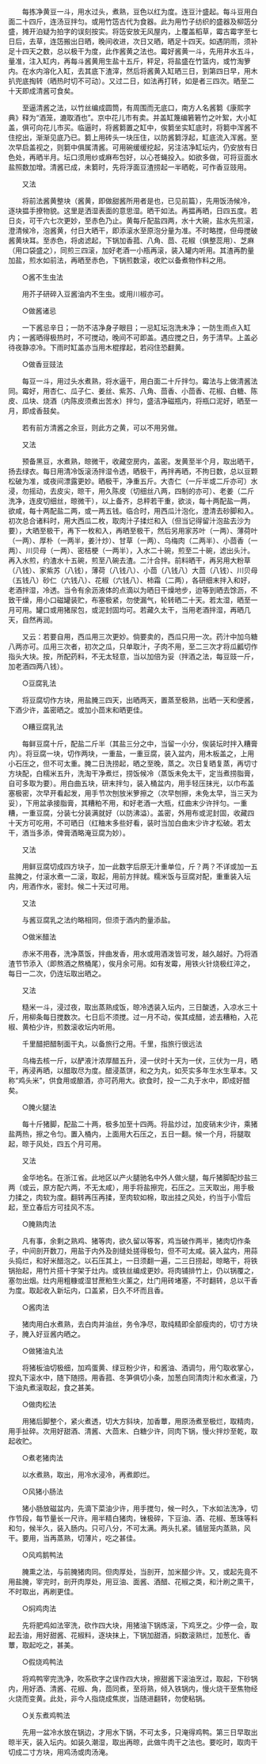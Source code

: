 <!-- { "loadSidebar": true } -->
　　每拣净黄豆一斗，用水过头，煮熟，豆色以红为度。连豆汁盛起。每斗豆用白面二十四斤，连汤豆拌匀。或用竹笾古代为食器。此为用竹子纺织的盛器及柳笾分盛，摊开泊疑为拍字的误刻按实。将笾安放无风屋内，上覆盖稻草，霉古霉字至七日后，去草，连笾搬出日晒，晚间收进，次日又晒，晒足十四天。如遇阴雨，须补足十四天之数，总以极干为度，此作酱黄之法也。霉好酱黄一斗，先用井水五斗，量准，注入缸内，再每斗酱黄用生盐十五斤，秤足，将盐盛在竹篮内，或竹淘箩内。在水内溶化入缸，去其底下渣滓，然后将酱黄入缸晒三日，到第四日早，用木扒兜底掏转（晒热时切不可动）。又过二日，如法再打转，如是者三四次。晒至二十天即成清酱可食矣。

　　至逼清酱之法，以竹丝编成圆筒，有周围而无底口，南方人名酱篘《康熙字典》释为“酒笼，漉取酒也”。京中花儿市有卖。并盖缸篾编箬箬竹之叶絮，大小缸盖，俱可向花儿市买。临逼时，将酱篘置之缸中，俟篘坐实缸底时，将篘中浑酱不住挖出，渐渐见底乃已。篘上用砖头一块压住，以防酱篘浮起，缸底流入浑酱。至次早启盖视之，则篘中俱属清酱。可用碗缓缓挖起，另注洁净缸坛内，仍安放有日色处，再晒半月。坛口须用纱或麻布包好，以心苍蝇投入。如欲多做，可将豆面水盐照数加增。清酱已成，未篘时，先将浮面豆渣捞起一半晒乾，可作香豆豉用。

　　又法

　　将前法酱黄整块（酱黄，即做甜酱所用者是也，已见前篇），先用饭汤候冷，逐块揾手撩物貌。这里是洒湿表面的意思湿。晒干如法。再揾再晒，日四五度。若日炎，可干六七次更妙，至赤色乃止。黄每斤配盐四两，水十大碗，盐水先煎滚，澄清候冷，泡酱黄，付日大晒干，即添滚水至原泡分量为准。不时略搅，但毋搅破酱黄块耳。至赤色，将卤滤起，下锅加香菰、八角、茴、花椒（俱整蕊用）、芝麻（用口袋盛之），同煎三四滚，加好老酒一小瓶再滚，装入罐内听用。其渣再酌量加盐，煎水如前法，再晒至赤色，下锅煎数滚，收贮以备煮物作料之用。

　　○酱不生虫法

　　用芥子研碎入豆酱油内不生虫。或用川椒亦可。

　　○做酱诸忌

　　一下酱忌辛日；一防不洁净身子眼目；一忌缸坛泡洗未净；一防生雨点入缸内；一酱晒得极热时，不可搅动，晚间不可即盖。遇应搅之日，务于清早。上盖必待夜静凉冷。下雨时缸盖亦当用木棍撑起，若闷住恐翻黄。

　　○做香豆豉法

　　每豆一斗，用过头水煮熟，将水逼干，用白面二十斤拌匀。霉法与上做清酱法同。霉好，用杏仁、瓜子仁、姜丝、紫苏、八角、茴香、小茴香、花椒、白糖、陈皮、瓜块、烧酒（内陈皮须煮出苦水）拌匀，盛洁净磁瓶内，将瓶口泥好，晒至一月，即成香鼓矣。

　　若有前方清酱之余豆，则此方之黄，可以不用另做。

　　又法

　　预备黑豆，水煮熟，晾微干，收藏空房内，盖密。发黄至半个月，取出晒干，扬去绿衣。每日用清冷饭滚汤拌湿令透，晒极干，再拌再晒，不拘日数，总以豆颗松破为准，或夜间漂露更妙。晒极干，净重五斤。大杏仁（一斤半或二斤亦可）水浸，勿摇动，去皮尖，晾干，用久陈皮（切细丝八两，四制的亦可）、老姜（二斤洗净，连皮切细丝，晾微干），以上备齐，总秤若干重，欲淡，每十两配盐一两，欲咸，每十两配盐二两，或一两五钱。临合时，用西瓜汁泡化，澄清去砂脚和入。初次总合诸料时，用大西瓜二枚，取肉汁子揉烂和入（但当记得留汁泡盐去沙为要），大晒至极干，再下一枚和入，再晒至极干，然后另用家苏叶（一两）、薄荷叶（一两）、厚朴（一两半，姜汁炒）、甘草（一两）、乌梅肉（二两半）、小茴香（一两）、川贝母（一两）、密桔梗（一两半），入水二十碗，煎至二十碗，滤出头汁。再入水煎，约渣水十五碗，煎至八碗去渣。二汁合拌。前料晒干，再另用大粉草（八钱）、家紫苏（八钱），薄荷（八钱八）、小茴（八钱八）大茴（八钱）、川贝母（五钱八）砂仁（六钱八）、花椒（六钱八）、柿霜（二两），各研细末拌入和好，老酒拌湿，冷透。当令有余沥液体的点滴以为晒日干燥地步，迨等到晒去馀沥，不致干燥，用小口磁罐装贮，布塞极紧，勿使漏气，轮转晒二十天。若太湿，晒至一月可用。罐口或用猪尿包，或泥封固均可。若藏久太干，当用老酒拌湿，再晒几天，自然再润。

　　又云：若要自用，西瓜用三次更妙。倘要卖的，西瓜只用一次。药汁中加乌糖八两亦可。瓜用三次者，初次之瓜，只单取汁，子肉不用，至二三次才将瓜瓤切作指头大块。按，所配药料，不无太轻意，当以加倍为妥（拌酒之法，每豆豉一斤，加老酒四两八钱）。

　　○豆腐乳法

　　将豆腐切作方块，用盐腌三四天，出晒两天，置蒸至极熟，出晒一天和便酱，下酒少许，盖密晒之。或加小茴末和晒更佳。

　　○糟豆腐乳法

　　每鲜豆腐十斤，配盐二斤半（其盐三分之中，当留一小分，俟装坛时拌入糟膏内）。将豆腐一块，切作两块，一重盐，一重豆腐，装入盆内，用木板盖之，上用小石压之，但不可太重。腌二日洗捞起，晒之至晚，蒸之。次日复晒复蒸，再切寸方块配，白糯米五升，洗淘干净煮烂，捞饭候冷（蒸饭未免太干，定当煮捞脂膏，自可多取为要）。用白曲五块，研末拌匀，装入桶盆内，用手轻压抹光，以巾布盖塞极密，次早开看起发，用手节次刨放米箩擦之（次早刨擦，未免太早，当三天为妥），下用盆承接脂膏，其糟粕不用，和好老酒一大瓶，红曲末少许拌匀。一重糟，一重豆腐，分装七分装满就好（以防沸溢）。盖密，外用布或泥封固，收藏四十天方可吃用，不可晒日（红粬末多些好看，装时当加白曲末少许才松破。若太干，酒当多添，俾膏酒略淹豆腐为妙）。

　　又法

　　用鲜豆腐切成四方块子，加一此数字后原无汁重单位，斤？两？不详或加一五盐腌之，付滚水煮一二滚，取起，用前方拌就。糯米饭与豆腐对配，重重装入坛内，用酒作水，密封。候二十天过可用。

　　又法

　　与酱豆腐乳之法约略相同，但须于酒内酌量添盐。

　　○做米醋法

　　赤米不用舂，洗净蒸饭，拌曲发香，用水或用酒泼皆可发，越久越好。乃将酒渣节节添入（即熬酒之熬桶尾），俟月余可用。如有发霉，用铁火针烧极红淬之，每日一二次，仍连坛取出晒之。

　　又法

　　糙米一斗，浸过夜，取出蒸熟成饭，晾冷透装入坛内，三日酸透，入凉水三十斤，用柳条每日搅数次。七日后不须搅。过一月不动，俟其成醋，滤去糟粕，入花椒、黄柏少许，煎数滚收坛内听用。

　　千里醋把醋制面干丸，以备旅行之用。千里，指旅行很远法

　　乌梅去核一斤，以酽液汁浓厚醋五升，浸一伏时十天为一伏，三伏为一月，晒干，再浸再晒，以醋取尽为度。醋浸蒸饼，和之为丸，如芡实多年生水生草本。又称“鸡头米”，供食用或酿酒，亦可药用大。欲食时，投一二丸于水中，即成好醋矣。

　　○腌火腿法

　　每十斤猪脚，配盐二十两，极多加至十四两。将盐炒过，加皮硝末少许，乘猪盐两热，擦之令匀。置入桶内，上面用大石压之，五日一翻。候一个月，将腿取起，晾于风处，四五个月可用。

　　又法

　　金华地名。在浙江省。此地区以产火腿驰名中外人做火腿，每斤猪脚配炒盐三两（或云，原方配六两，不无太咸），用手将盐擦完，石压之。三天取出，用手极力揉之，肉软为度。翻转再压再揉，至肉软如棉，取出挂之风处，约当于小雪后起，至立春后方可挂风不冻。

　　○腌熟肉法

　　凡有事，余剩之熟鸡、猪等肉，欲久留以等客，鸡当破作两半，猪肉切作条子，中间剖开数刀，用盐于内外及剖缝处搓得极匀，但不可太咸。装入盆内，用蒜头捣烂，和好米醋泡之。以石压其上，一日须翻一遍，二三日捞起，晾略干，将铁锅抬起，用竹片搭十字架于灶内。或铁丝编成更妙。将肉铺排竹上，仍以锅覆之，塞勿出烟。灶内用粗糠或湿甘蔗粕生火薰之，灶门用砖堵塞，不时翻转，总以干香为度。取起收入新坛内，口盖紧，日久不坏而且香。

　　○酱肉法

　　猪肉用白水煮熟，去白肉并油丝，务令净尽，取纯精即全部瘦肉的，切寸方块子，腌入好豆酱内晒之。

　　○做猪油丸法

　　将猪板油切极细，加鸡蛋黄、绿豆粉少许，和酱油、酒调匀，用勺取收掌心，捏丸下滚水中，随下随捞。用香菰、冬笋俱切小条，加葱白同清肉汁和水煮滚，乃下油丸煮滚取起，食之甚美。

　　○做肉松法

　　用猪后脚整个，紧火煮透，切大方斜块，加香蕈，用原汤煮至极烂，取精肉，用手扯碎。次用好甜酒、清酱、大茴末、白糖少许，同肉下锅，慢火拌炒至乾，取起收贮。

　　○煮老猪肉法

　　以水煮熟，取出，用冷水浸冷，再煮即烂。

　　○风猪小肠法

　　猪小肠放磁盆内，先滴下菜油少许，用手搅匀，候一时久，下水如法洗净，切作节段，每节量长一尺许。用半精白猪肉，锉极碎，下豆油、酒、花椒、葱珠等料和匀，候半久，装入肠内。只可八分，不可太满。两头扎紧。铺层笼内蒸熟，风干。要用，当再蒸熟，切薄片，吃之甚佳。

　　○风鸡鹅鸭法

　　腌熏之法，与前腌猪肉同。但肉厚处，当剖开，加米醋少许。又，或起先竟不用盐腌，宰完时，剖开肉厚处，用豆油、面酱、酒醋、花椒之类，和汁刷之熏干，不时取出，再刷更佳。

　　○焖鸡肉法

　　先将肥鸡如法宰洗，砍作四大块，用猪油下锅炼滚，下鸡烹之。少停一会，取起去油，用好甜酱、花椒料，逐块抹上，下锅加甜酒，焖数滚熟烂，加葱化、香蕈，取起吃之，甚美。

　　○假烧鸡鸭法

　　将鸡鸭宰完洗净，吹系砍字之误作四大块，擦甜酱下滚油烹过，取起，下砂锅内，用好酒、清酱、花椒、角，茴同煮，至将熟，倾入铁锅内，慢火烧干至焦物经火烧而变黄。此处，非今人指烧成焦炭，当随进翻转，勿使粘锅。

　　○关东煮鸡鸭法

　　先用一盆冷水放在锅边，才用水下锅，不可太多，只淹得鸡鸭。第三日早取出晾半天，装入坛内。如装久潮湿，取出再晾，此做牛肉干之法也。要吃时，取肉干切成二寸方块，用鸡汤或肉汤淹。

